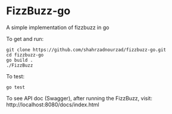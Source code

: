 # FizzBuzz-go

A simple implementation of fizzbuzz in go

To get and run:

```
git clone https://github.com/shahrzadnourzad/fizzbuzz-go.git
cd fizzbuzz-go
go build .
./FizzBuzz
```


To test:
```
go test
```

To see API doc (Swagger), after running the FizzBuzz, visit: http://localhost:8080/docs/index.html
